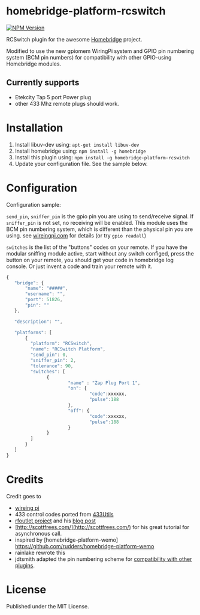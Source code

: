 # homebridge-platform-rcswitch
[![NPM Version](https://img.shields.io/npm/v/homebridge-platform-rcswitch.svg)](https://www.npmjs.com/package/homebridge-platform-rcswitch)

RCSwitch plugin for the awesome
[Homebridge](https://github.com/nfarina/homebridge) project.

Modified to use the new gpiomem WiringPi system and GPIO pin numbering
system (BCM pin numbers) for compatibility with other GPIO-using
Homebridge modules.


## Currently supports
- Etekcity Tap 5 port Power plug
- other 433 Mhz remote plugs should work.

# Installation

1. Install libuv-dev using: `apt-get install libuv-dev`
2. Install homebridge using: `npm install -g homebridge`
3. Install this plugin using: `npm install -g homebridge-platform-rcswitch`
4. Update your configuration file. See the sample below.

# Configuration

Configuration sample:

`send_pin`, `sniffer_pin` is the gpio pin you are using to send/receive signal.   If `sniffer_pin` is not set, no receiving will be enabled.  This module uses the BCM pin numbering system, which is different than the physical pin you are using. see [wireingpi.com](http://wiringpi.com/pins/) for details (or try `gpio readall`)

`switches` is the list of the "buttons" codes on your remote. If you have the modular sniffing module active, start without any switch configed, press the button on your remote, you should get your code in homebridge log console.  Or just invent a code and train your remote with it.


 ```javascript
{
    "bridge": {
        "name": "#####",
        "username": "",
        "port": 51826,
        "pin": ""
    },

    "description": "",

    "platforms": [
        {
          "platform": "RCSwitch",
          "name": "RCSwitch Platform",
          "send_pin": 0,
          "sniffer_pin": 2,
          "tolerance": 90,
          "switches": [
                {
                        "name" : "Zap Plug Port 1",
                        "on": {
                                "code":xxxxxx,
                                "pulse":188
                        },
                        "off": {
                                "code":xxxxxx,
                                "pulse":188
                        }
                }
          ]
        }
    ]
}

```


# Credits

Credit goes to
- [wireing pi](http://wiringpi.com/pins/)
- 433 control codes ported from [433Utils](https://github.com/ninjablocks/433Utils)
- [rfoutlet project](https://github.com/timleland/rfoutlet) and his [blog post](https://timleland.com/wireless-power-outlets/)
- [http://scottfrees.com/](http://scottfrees.com/) for his great tutorial for asynchronous call.
- inspired by [homebridge-platform-wemo] https://github.com/rudders/homebridge-platform-wemo
- rainlake rewrote this
- jdtsmith adapted the pin numbering scheme for [compatibility with other plugins](https://github.com/n8henrie/homebridge-rcswitch-gpiomem/issues/11).


# License

Published under the MIT License.
